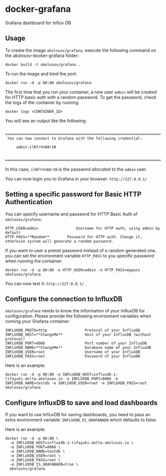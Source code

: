 docker-grafana
==============

Grafana dashboard for Influx DB


Usage
-----
To create the image `akolosov/grafana`, execute the following command on the akolosov-docker-grafana folder:

    docker build -t akolosov/grafana .

To run the image and bind the port:

    docker run -d -p 80:80 akolosov/grafana
    
The first time that you run your container, a new user `admin` will be created for HTTP basic auth with a random password. To get the password, check the logs of the container by running:

    docker logs <CONTAINER_ID>

You will see an output like the following:
```
 ========================================================================
 You can now connect to Grafana with the following credential:
 
     admin:ilNfrVn68r1N

 ========================================================================
```
In this case, `ilNfrVn68r1N` is the password allocated to the `admin` user.

You can now login you to Grafana in your browser: `http://127.0.0.1/`


Setting a specific password for Basic HTTP Authentication
---------------------------------------------------------

You can specify username and password for HTTP Basic Auth of `akolosov/grafana`:

```
HTTP_USER=admin                 Username for HTTP auth, using admin by default
HTTP_PASS=**Random**        Password for HTTP auth. Change it, otherwise system will generate a random password.
```

If you want to user a preset password instead of a random generated one, you can set the environment variable `HTTP_PASS` to you specific password when running the container:

    docker run -d -p 80:80 -e HTTP_USER=admin -e HTTP_PASS=mypass akolosov/grafana

You can now test it: `http://127.0.0.1/`


Configure the connection to InfluxDB
------------------------------------

`akolosov/grafana` needs to know the information of your InfluxDB for configuration. Please provide the following environment variables when running your Grafana container:
```
INFLUXDB_PROTO=http                 Protocol of your InfluxDB
INFLUXDB_HOST=**ChangeMe**          Host of your InfluxDB (without protocol)
INFLUXDB_PORT=8086                  Port number of your InfluxDB
INFLUXDB_NAME=**ChangeMe**          Database name of your InfluxDB
INFLUXDB_USER=root                  Username of your InfluxDB
INFLUXDB_PASS=root                  Password of your InfluxDB
```

Here is an example:

    docker run -d -p 80:80 -e INFLUXDB_HOST=influxdb-1-tifayuki.delta.akolosov.io -e INFLUXDB_PORT=8086 -e INFLUXDB_NAME=testdb -e INFLUXDB_USER=root -e INFLUXDB_PASS=root akolosov/grafana


Configure InfluxDB to save and load dashboards
---------------------------------------------------
If you want to use InfluxDB for saving dashboards, you need to pass an extra
environment variable: `INFLUXDB_IS_GRAFANADB` which defaults to false.

Here is an example:
```
docker run -d -p 80:80 \
  -e INFLUXDB_HOST=influxdb-1-tifayuki.delta.akolosov.io \
  -e INFLUXDB_PORT=8086 \
  -e INFLUXDB_NAME=testdb \
  -e INFLUXDB_USER=root \
  -e INFLUXDB_PASS=root \
  -e INFLUXDB_IS_GRAFANADB=true \
  akolosov/grafana
```
